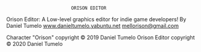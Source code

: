 							ORISON EDITOR
Orison Editor: A Low-level graphics editor for indie game developers! By Daniel Tumelo www.danieltumelo.yabuntu.net mellorison@gmail.com

Character "Orison" copyright © 2019 Daniel Tumelo Orison Editor copyright © 2020 Daniel Tumelo


